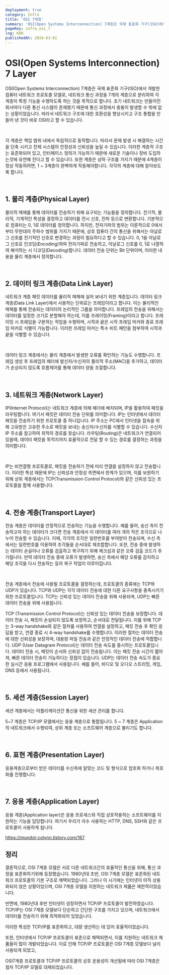 ```yaml
---
deployment: true
category: Infra
title: 'OSI 7계층'
summary: 'OSI(Open Systems Interconnection) 7계층은 국제 표준화 기구(ISO)에서 개발한 컴퓨터 네트워크 프로토콜 모델에 대하여 알아봅시다.'
pageKey: infra_osi_7
lng: KOR
publishedAt: 2024-03-01
---
```


# OSI(Open Systems Interconnection) 7 Layer

OSI(Open Systems Interconnection) 7계층은 국제 표준화 기구(ISO)에서 개발한 컴퓨터 네트워크 프로토콜 모델로, 네트워크 통신 과정을 7개의 계층으로 분리하여 각 계층이 특정 기능을 수행하도록 하는 것을 목적으로 합니다. 초기 네트워크는 만들어진 회사마다 다른 통신 시스템이 존재했기 때문에 통신 과정에서 충돌이 발생할 수 밖에 없는 상황이었습니다. 따라서 네트워크 구조에 대한 호환성을 향상시키고 구조 통합을 만들어 낸 것이 바로 OSI라고 할 수 있습니다.

<br />

각 계층은 책임 범위 내에서 독립적으로 동작합니다. 따라서 문제 발생 시 해결하는 시간을 단축 시키고 전체 시스템의 안정성과 신뢰성을 높일 수 있습니다. 이러한 계층적 구조는 표준화되어 있고, 인터페이스 정의가 가능하기 때문에 새로운 기술이나 장비 도입하는것에 유연해 진다고 할 수 있습니다. 또한 계층은 상하 구조를 가지기 때문에 4계층이 정상 작동하려면, 1 ~ 3계층이 완벽하게 작동해야합니다. 각각의 계층에 대해 알아보도록 합니다.

<br />

## 1. 물리 계층(Physical Layer)

물리적 매체를 통해 데이터를 전송하기 위해 요구되는 기능들을 정의합니다. 전기적, 물리적, 기계적인 특성을 결정하고 데이터를 전시 신호, 전파 등으로 변환합니다. 기본적으로 컴퓨터는 0, 1로 데이터를 정의합니다. 하지만, 전자기파의 범위는 이론적으로 0에서 부터 무한대의 주파수 범위를 가지기 때문에, 상호 컴퓨터 간의 통신을 위해서는 아날로그 신호를 전기적인 신호로 변경하는 과정이 필요하다고 할 수 있습니다. 0, 1을 아날로그 신호로 인코딩(Encoding)하여 전자기파로 전송하고, 아날로그 신호를 0, 1로 나열하여 해석하는 시 디코딩(Decoding)합니다. 데이터 전송 단위는 Bit 단위이며, 이러한 내용을 물리 계층에서 정의합니다.

<br />

## 2. 데이터 링크 계층(Data Link Layer)

네트워크 계층 패킷 데이터를 물리적 매체에 실어 보내기 위한 계층입니다. 데이터 링크 계층(Data Link Layer)에서 사용하는 단위로는 프레임이라고 합니다. 이는 물리적인 매체를 통해 전송되는 데이터의 논리적인 그룹을 의미합니다. 프레임의 전송을 위해서는 데이터를 일정한 크기로 분할해야 하는데, 이를 프레이밍(Framing)이라고 합니다. 프레이밍 시 프레임을 구분하는 작업을 수행하며, 시작과 끝은 시작 프레임 마커와 종료 프레임 마커로 식별이 가능합니다. 이러한 프레임 마커는 특수 비트 패턴을 첨부하여 시작과 끝을 식별할 수 있습니다.

<br />

데이터 링크 계층에서는 물리 계층에서 발생한 오류를 확인하는 기능도 수행합니다. 프레임 생성 후 프레임의 헤더에 발신자/수신자의 물리적 주소(MAC)을 추가하고, 데이터가 손상되지 않도록 흐름제어를 통해 데이터 양을 조절합니다.

<br />

## 3. 네트워크 계층(Network Layer)

IP(Internet Protocol)는 네트워크 계층에 의해 헤더에 배치되며, IP을 활용하여 패킷을 라우팅합니다. 여기서 패킷은 데이터 전송 단위를 의미합니다. IP는 인터넷에서 데이터 패킷을 전송하기 위한 프로토콜 중 하나입니다. IP 주소는 PC에서 인터넷을 접속을 위해 고유받은 고유한 주소로 패킷을 보내는 송신자/수신자를 식별할 수 있습니다. 수신자 IP 주소를 참고하여 최적의 경로를 찾습니다. 라우팅(Routing)은 네트워크가 연결되어 있을때, 데이터 패킷을 목적지까지 효율적으로 전달 할 수 있는 경로를 결정하는 과정을 의미합니다.

<br />

IP는 비연결형 프로토콜로, 패킷을 전송하기 전에 미리 연결을 설정하지 않고 전송합니다. 이러한 특성 때문에 IP는 신뢰성과 안정성 측면에서 한계가 있으며, 이를 보완하기 위해 상위 계층에서는 TCP(Transmission Control Protocol)와 같은 신뢰성 있는 프로토콜을 함께 사용합니다.

<br />

## 4. 전송 계층(Transport Layer)

전송 계층은 데이터를 안정적으로 전송하는 기능을 수행합니다.
예를 들어, 송신 측이 전송하고자 하는 데이터가 크다면 전송 계층에서 이 데이터를 여러 개의 작은 조각으로 나누어 전송할 수 있습니다. 이때, 각각의 조각은 일련번호를 부여받아 전송되며, 수신 측에서는 일련번호를 이용하여 조각들을 순서대로 재조합합니다. 또한, 전송 중에 발생하는 데이터 손실이나 오류를 검출하고 복구하기 위해 체크섬과 같은 오류 검출 코드가 추가됩니다. 만약 데이터 전송 중에 오류가 발생하면, 송신 측에서 해당 오류를 감지하고 해당 조각을 다시 전송하는 등의 복구 작업이 이루어집니다.

<br />

전송 계층에서 전송에 사용될 프로토콜을 결정하는데, 프로토콜의 종류에는 TCP와 UDP가 있습니다.
TCP와 UDP는 각각 데이터 전송에 대한 다른 요구사항을 충족시키기 위한 프로토콜입니다. TCP는 신뢰성 있는 데이터 전송을 위해 사용되며, UDP는 빠른 데이터 전송을 위해 사용됩니다.

TCP (Transmission Control Protocol)는 신뢰성 있는 데이터 전송을 보장합니다.
데이터 전송 시, 패킷이 손실되지 않도록 보장하고, 순서대로 전달됩니다. 이를 위해 TCP는 3-way handshake와 같은 절차를 사용하여 연결을 설정하고, 패킷 전송 후 확인 응답을 받고, 연결 종료 시 4-way handshake를 수행합니다. 이러한 절차는 데이터 전송에 대한 신뢰성을 보장하며, 대용량 파일 전송과 같은 안정적인 데이터 전송에 적합합니다.
UDP (User Datagram Protocol)는 데이터 전송 속도를 중시하는 프로토콜입니다. 데이터 전송 시, 패킷이 순서와 신뢰성 없이 전송됩니다. 이는 패킷 전송 시간이 짧아져, 빠른 데이터 전송이 가능하다는 장점이 있습니다. UDP는 데이터 전송 속도가 중요한 실시간 응용 프로그램에서 사용됩니다. 예를 들어, 비디오 및 오디오 스트리밍, 게임, DNS 등에서 사용됩니다.

<br />

## 5. 세션 계층(Session Layer)

세션 계층에서는 어플리케이션간 통신을 위한 세션 관리를 합니다.

5~7 계층은 TCP/IP 모델에서는 응용 계층으로 통합됩니다. 5 ~ 7 계층은 Application의 네트워크에서 수행되여, 상위 계층 또는 소프트웨어 계층으로 불리기도 합니다.

<br />

## 6. 표현 계층(Presentation Layer)

응용계층으로부터 받은 데이터를 수신측에 알맞는 코드 및 형식으로 암호화 하거나 복호화를 진행합니다.

<br />

## 7. 응용 계층(Application Layer)

응용 계층(Application layer)은 응용 프로세스와 직접 상호작용하는 소프트웨어를 지원하는 기능을 담당합니다. 여기서 우리가 자수 사용하는 HTTP, DNS, SSH와 같은 프로토콜이 사용하게 됩니다.

https://mundol-colynn.tistory.com/167

## 정리

결론적으로, OSI 7계층 모델은 서로 다른 네트워크간의 효율적인 통신을 위해, 통신 과정을 표준화하기위해 등장했습니다. 1980년대 초반, OSI 7계층 모델은 표준화된 네트워크 프로토콜의 기본 구조로 채택되었습니다. 그러나 이 시기에는 인터넷이 아직 상용화되지 않은 상황이었으며, OSI 7계층 모델을 지원하는 네트워크 제품은 제한적이었습니다.

반면에, 1980년대 후반 인터넷이 성장하면서 TCP/IP 프로토콜이 발전하였습니다. TCP/IP는 OSI 7계층 모델보다 단순하고 간단한 구조를 가지고 있으며, 네트워크에서 데이터를 전송하기 위해 최적화되어 있었습니다.

이러한 특성은 TCP/IP를 표준화하고, 대량 생산하는 데 있어 효율적이었습니다.

또한, 인터넷에서 TCP/IP 프로토콜이 표준으로 채택되면서, 이를 지원하는 네트워크 제품들이 많이 개발되었습니다. 이로 인해 TCP/IP 프로토콜은 OSI 7계층 모델보다 널리 사용되게 되었고,

OSI7계층 프로토콜과 TCP/IP 프로토콜의 상호 운용성이 개선됨에 따라 OSI 7계층은 점차 TCP/IP 모델로 대체되었습니다.
